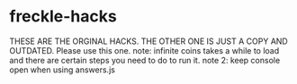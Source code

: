 # freckle-hacks
THESE ARE THE ORGINAL HACKS. THE OTHER ONE IS JUST A COPY AND OUTDATED. Please use this one.
note: infinite coins takes a while to load and there are certain steps you need to do to run it.
note 2: keep console open when using answers.js
